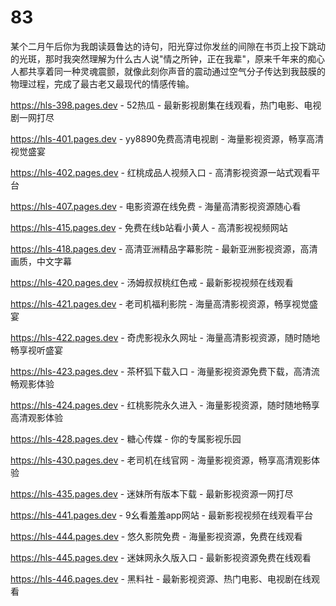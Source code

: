 # 83
某个二月午后你为我朗读聂鲁达的诗句，阳光穿过你发丝的间隙在书页上投下跳动的光斑，那时我突然理解为什么古人说"情之所钟，正在我辈"，原来千年来的痴心人都共享着同一种灵魂震颤，就像此刻你声音的震动通过空气分子传达到我鼓膜的物理过程，完成了最古老又最现代的情感传输。

https://hls-398.pages.dev - 52热瓜 - 最新影视剧集在线观看，热门电影、电视剧一网打尽

https://hls-401.pages.dev - yy8890免费高清电视剧 - 海量影视资源，畅享高清视觉盛宴

https://hls-402.pages.dev - 红桃成品人视频入口 - 高清影视资源一站式观看平台

https://hls-407.pages.dev - 电影资源在线免费 - 海量高清影视资源随心看

https://hls-415.pages.dev - 免费在线b站看小黄人 - 高清影视视频网站

https://hls-418.pages.dev - 高清亚洲精品字幕影院 - 最新亚洲影视资源，高清画质，中文字幕

https://hls-420.pages.dev - 汤姆叔叔桃红色戒 - 最新影视视频在线观看

https://hls-421.pages.dev - 老司机福利影院 - 海量高清影视资源，畅享视觉盛宴

https://hls-422.pages.dev - 奇虎影视永久网址 - 海量高清影视资源，随时随地畅享视听盛宴

https://hls-423.pages.dev - 茶杯狐下载入口 - 海量影视资源免费下载，高清流畅观影体验

https://hls-424.pages.dev - 红桃影院永久进入 - 海量影视资源，随时随地畅享高清观影体验

https://hls-428.pages.dev - 糖心传媒 - 你的专属影视乐园

https://hls-430.pages.dev - 老司机在线官网 - 海量影视资源，畅享高清观影体验

https://hls-435.pages.dev - 迷妹所有版本下载 - 最新影视资源一网打尽

https://hls-441.pages.dev - 9幺看羞羞app网站 - 最新影视视频在线观看平台

https://hls-444.pages.dev - 悠久影院免费 - 海量影视资源，免费在线观看

https://hls-445.pages.dev - 迷妹网永久版入口 - 最新影视资源免费在线观看

https://hls-446.pages.dev - 黑料社 - 最新影视资源、热门电影、电视剧在线观看
